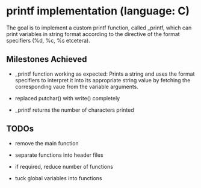 # printf implementation (language: C)
The goal is to implement a custom printf function, called _printf, which can 
print variables in string format according to the directive of the format 
specifiers (%d, %c, %s etcetera).

## Milestones Achieved
- _printf function working as expected: Prints a string and uses the format
specifiers to interpret it into its appropriate string value by fetching the 
corresponding vaue from the variable arguments.

- replaced putchar() with write() completely

- _printf returns the number of characters printed


## TODOs
- remove the main function
 
- separate functions into header files
 
- if required, reduce number of functions
 
- tuck global variables into functions

